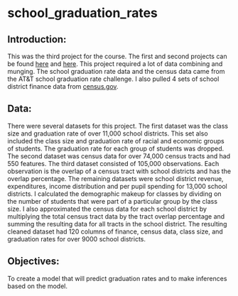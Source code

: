 # school_graduation_rates
## Introduction:
This was the third project for the course. The first and second projects can be found [here](https://github.com/AdamMBailin/titanic-project) and [here](https://github.com/AdamMBailin/ames-housing-project). This project required a lot of data combining and munging.
The school graduation rate data and the census data came from the AT&T school graduation rate challenge. I also pulled 4 sets of school district finance data from [census.gov](https://factfinder.census.gov/faces/nav/jsf/pages/download_center.xhtml).

## Data:
There were several datasets for this project. The first dataset was the class size and graduation rate of over 11,000 school districts. This set also included the class size and graduation rate of racial and economic groups of students. The graduation rate for each group of students was dropped. The second dataset was census data for over 74,000 census tracts and had 550 features. The third dataset consisted of 105,000 observations. Each observation is the overlap of a census tract with school districts and has the overlap percentage. The remaining datasets were school district revenue, expenditures, income distribution and per pupil spending for 13,000 school districts. I calculated the demographic makeup for classes by dividing on the number of students that were part of a particular group by the class size. I also approximated the census data for each school district by multiplying the total census tract data by the tract overlap percentage and summing the resulting data for all tracts in the school district. The resulting cleaned dataset had 120 columns of finance, census data, class size, and graduation rates for over 9000 school districts.

## Objectives:
To create a model that will predict graduation rates and to make inferences based on the model.
